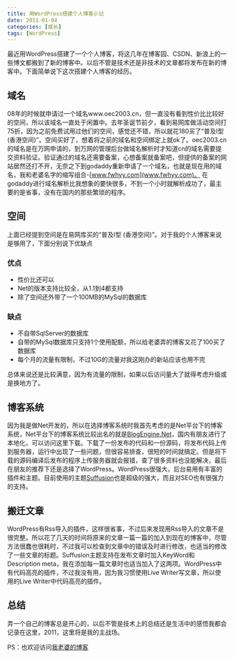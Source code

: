 ```yaml
---
title: 用WordPress搭建个人博客小记
date: 2011-01-04
categories: [成长]
tags: [WordPress]
---
```


最近用WordPress搭建了一个个人博客，将这几年在博客园、CSDN、新浪上的一些博文都搬到了新的博客中。以后不管是技术还是非技术的文章都将发布在新的博客中。下面简单说下这次搭建个人博客的经历。

## 域名

08年的时候就申请过一个域名www.oec2003.cn，但一直没有看到性价比比较好的空间，所以该域名一直处于闲置中。去年圣诞节前夕，看到易网库做活动空间打75折，因为之前免费试用过他们的空间，感觉还不错，所以就花180买了“普及I型 (香港空间)”。空间买好了，想着将之前的域名和空间绑定上就ok了。oec2003.cn的域名是在万网申请的，到万网的管理后台做域名解析时才知道cn的域名需要提交资料验证。验证通过的域名还需要备案，心想备案就备案吧，但提供的备案的网站居然还打不开，无奈之下到godaddy重新申请了一个域名，也就是现在用的域名，我和老婆名字的缩写组合-[www.fwhyy.com](www.fwhyy.com)。 在godaddy进行域名解析比我想象的要快很多，不到一个小时就解析成功了，最主要的是省事，没有在国内的那些繁琐的程序。

## 空间

上面已经提到空间是在易网库买的“普及I型 (香港空间)”。对于我的个人博客来说是够用了，下面分别说下优缺点

### 优点

* 性价比还可以
* Net的版本支持比较全，从1.1到4都支持
* 除了空间还外带了一个100MB的MySql的数据库

### 缺点

* 不自带SqlServer的数据库
* 自带的MySql数据库只支持1个使用配额，所以给老婆弄的博客又花了100买了数据库
* 每个月的流量有限制，不过10G的流量对我这刚办的新站应该也用不完

总体来说还是比较满意，因为有流量的限制，如果以后访问量大了就得考虑升级或是换地方了。

## 博客系统

因为我是做Net开发的，所以在选择博客系统时我首先考虑的是Net平台下的博客系统，Net平台下的博客系统比较出名的就是[BlogEngine.Net](http://blogengine.codeplex.com/)，国内有朋友进行了本地化，可以访问这里下载。下载了一份发布的代码和一份源码，将发布代码上传到服务器，运行中出现了一些问题，但很容易排查，很短的时间就搞定。但是将下载的源码编译后发布的程序上传服务器就会报错，查了很多资料也没能解决，最后在朋友的推荐下还是选择了WordPress。WordPress很强大，后台易用有丰富的插件和主题。目前使用的主题[Suffusion](http://www.aquoid.com/news/themes/suffusion/)也是超级的强大，而且对SEO也有很强力的支持。

## 搬迁文章

WordPress有Rss导入的插件，这样很省事，不过后来发现用Rss导入的文章不是很完整。所以花了几天的时间将原来的文章一篇一篇的加入到现在的博客中，尽管方法很蠢也很耗时，不过我可以检查到文章中的错误及时进行修改，也适当的修改了一些文章的标题。Suffusion主题支持在发布文章时加入KeyWord和Description meta，我在添加每一篇文章时也适当加入了这两项。WordPress中有代码高亮的插件，不过我没有用，因为我习惯使用Live Writer写文章，所以使用的Live Writer中代码高亮的插件。

## 总结

弄一个自己的博客总是开心的，以后不管是技术上的总结还是生活中的感悟我都会记录在这里，2011，这里将是我的主战场。

PS：也欢迎访问[我老婆的博客](http://han.fwhyy.com/)

